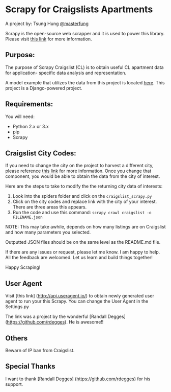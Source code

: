 Scrapy for Craigslists Apartments
===========

A project by: Tsung Hung [@masterfung](twitter.com/masterfung)

Scrapy is the open-source web scrapper and it is used to power
this library. Please visit [this link](http://scrapy.org/)
for more information.

## Purpose:
The purpose of Scrapy Craigslist (CL) is
to obtain useful CL apartment data for application-
specific data analysis and representation.

A model example that utilizes the data from this project is
located [here](https://github.com/masterfung/scrapilious). This
project is a Django-powered project.

## Requirements:
You will need:

* Python 2.x or 3.x
* pip
* Scrapy

## Craigslist City Codes:

If you need to change the city on the project to harvest
a different city, please reference [this link](https://sites.google.com/site/clsiteinfo/city-site-code-sort)
for more information. Once you change that component, you would
 be able to obtain the data from the city of interest.

Here are the steps to take to modify the the returning city data of interests:
1. Look into the spiders folder and click on the `craigslist_scrapy.py`
2. Click on the city codes and replace link with the city of your interest.
There are three areas this appears.
3. Run the code and use this command: `scrapy crawl craigslist -o FILENAME.json`

NOTE: This may take awhile, depends on how many listings are on Craigslist
and how many parameters you selected.

Outputted JSON files should be on the same level as the README.md file.

If there are any issues or request, please let me know. I am happy to help.
All the feedback are welcomed. Let us learn and build things together!

Happy Scraping!

## User Agent

Visit [this link] (http://api.useragent.io/) to obtain newly generated user agent
to run your this Scrapy. You can change the User Agent in the Settings.py

The link was a project by the wonderful [Randall Degges] (https://github.com/rdegges).
He is awesome!!


## Others

Bewarn of IP ban from Craigslist.


## Special Thanks

I want to thank [Randall Degges] (https://github.com/rdegges) for his support.
